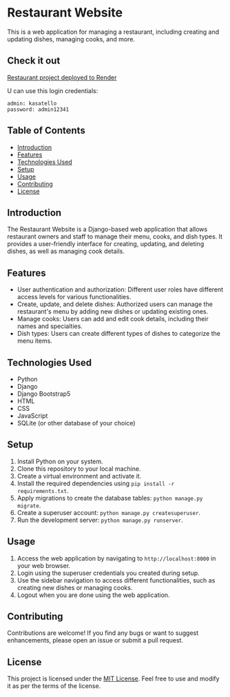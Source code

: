 # Restaurant Website

This is a web application for managing a restaurant, including creating and updating dishes, managing cooks, and more.

## Check it out

[Restaurant project deployed to Render](https://restaurant-mate-zb80.onrender.com/)

U can use this login credentials:
```shell
admin: kasatello
password: admin12341
```

## Table of Contents

- [Introduction](#introduction)
- [Features](#features)
- [Technologies Used](#technologies-used)
- [Setup](#setup)
- [Usage](#usage)
- [Contributing](#contributing)
- [License](#license)

## Introduction

The Restaurant Website is a Django-based web application that allows restaurant owners and staff to manage their menu, cooks, and dish types. It provides a user-friendly interface for creating, updating, and deleting dishes, as well as managing cook details.

## Features

- User authentication and authorization: Different user roles have different access levels for various functionalities.
- Create, update, and delete dishes: Authorized users can manage the restaurant's menu by adding new dishes or updating existing ones.
- Manage cooks: Users can add and edit cook details, including their names and specialties.
- Dish types: Users can create different types of dishes to categorize the menu items.

## Technologies Used

- Python
- Django
- Django Bootstrap5
- HTML
- CSS
- JavaScript
- SQLite (or other database of your choice)

## Setup

1. Install Python on your system.
2. Clone this repository to your local machine.
3. Create a virtual environment and activate it.
4. Install the required dependencies using `pip install -r requirements.txt`.
5. Apply migrations to create the database tables: `python manage.py migrate`.
6. Create a superuser account: `python manage.py createsuperuser`.
7. Run the development server: `python manage.py runserver`.

## Usage

1. Access the web application by navigating to `http://localhost:8000` in your web browser.
2. Login using the superuser credentials you created during setup.
3. Use the sidebar navigation to access different functionalities, such as creating new dishes or managing cooks.
4. Logout when you are done using the web application.

## Contributing

Contributions are welcome! If you find any bugs or want to suggest enhancements, please open an issue or submit a pull request.

## License

This project is licensed under the [MIT License](LICENSE). Feel free to use and modify it as per the terms of the license.
